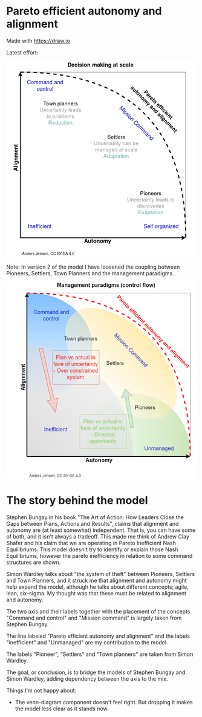 # Pareto efficient autonomy and alignment

Made with https://draw.io

Latest effort:

![drawing](https://github.com/acje/Alignment_autonomy/blob/master/Decision%20making%20at%20scale.png)

Note: In version 2 of the model I have loosened the coupling between Pioneers, Settlers, Town Planners and the management paradigms.

![drawing](https://github.com/acje/Alignment_autonomy/blob/master/Pareto%20efficient%20autonomy%20and%20alignment%20v2.png)

# The story behind the model

Stephen Bungay in his book "The Art of Action: How Leaders Close the Gaps between Plans, Actions and Results", claims that alignment and autonomy are (at least somewhat) independent. That is, you can have some of both, and it isn't always a tradeoff. This made me think of Andrew Clay Shafer and his claim that we are operating in Pareto Inefficient Nash Equilibriums. This model doesn't try to identify or explain those Nash Equilibriums, however the pareto inefficiency in relation to some command structures are shown.

Simon Wardley talks about "the system of theft" between Pioneers, Settlers and Town Planners, and it struck me that alignment and autonomy might help expand the model, although he talks about different concepts; agile, lean, six-sigma. My thought was that these must be related to alignment and autonomy.

The two axis and their labels together with the placement of the concepts "Command and control" and "Mission command" is largely taken from Stephen Bungay.

The line labeled "Pareto efficient autonomy and alignment" and the labels "inefficient" and "Unmanaged" are my contribution to the model.

The labels "Pioneer", "Settlers" and "Town planners" are taken from Simon Wardley.

The goal, or conclusion, is to bridge the models of Stephen Bungay and Simon Wardley, adding dependency between the axis to the mix.

Things I'm not happy about:
- The venn-diagram component doesn't feel right. But dropping it makes the model less clear as it stands now.
